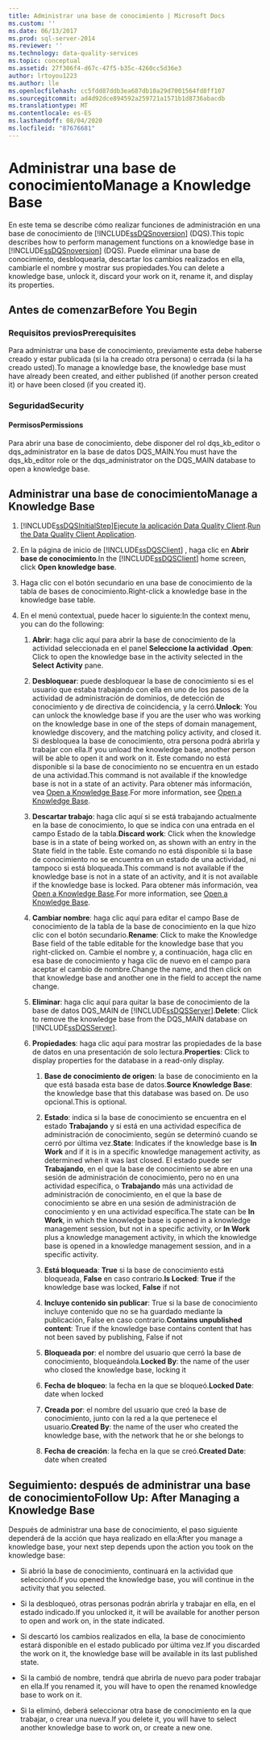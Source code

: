 ```yaml
---
title: Administrar una base de conocimiento | Microsoft Docs
ms.custom: ''
ms.date: 06/13/2017
ms.prod: sql-server-2014
ms.reviewer: ''
ms.technology: data-quality-services
ms.topic: conceptual
ms.assetid: 27f306f4-d67c-47f5-b35c-4260cc5d36e3
author: lrtoyou1223
ms.author: lle
ms.openlocfilehash: cc5fdd87ddb3ea687db10a29d7001564fd8ff107
ms.sourcegitcommit: ad4d92dce894592a259721a1571b1d8736abacdb
ms.translationtype: MT
ms.contentlocale: es-ES
ms.lasthandoff: 08/04/2020
ms.locfileid: "87676681"
---
```

# <a name="manage-a-knowledge-base"></a><span data-ttu-id="a5093-102">Administrar una base de conocimiento</span><span class="sxs-lookup"><span data-stu-id="a5093-102">Manage a Knowledge Base</span></span>
  <span data-ttu-id="a5093-103">En este tema se describe cómo realizar funciones de administración en una base de conocimiento de [!INCLUDE[ssDQSnoversion](../includes/ssdqsnoversion-md.md)] (DQS).</span><span class="sxs-lookup"><span data-stu-id="a5093-103">This topic describes how to perform management functions on a knowledge base in [!INCLUDE[ssDQSnoversion](../includes/ssdqsnoversion-md.md)] (DQS).</span></span> <span data-ttu-id="a5093-104">Puede eliminar una base de conocimiento, desbloquearla, descartar los cambios realizados en ella, cambiarle el nombre y mostrar sus propiedades.</span><span class="sxs-lookup"><span data-stu-id="a5093-104">You can delete a knowledge base, unlock it, discard your work on it, rename it, and display its properties.</span></span>  
  
##  <a name="before-you-begin"></a><a name="BeforeYouBegin"></a> <span data-ttu-id="a5093-105">Antes de comenzar</span><span class="sxs-lookup"><span data-stu-id="a5093-105">Before You Begin</span></span>  
  
###  <a name="prerequisites"></a><a name="Prerequisites"></a> <span data-ttu-id="a5093-106">Requisitos previos</span><span class="sxs-lookup"><span data-stu-id="a5093-106">Prerequisites</span></span>  
 <span data-ttu-id="a5093-107">Para administrar una base de conocimiento, previamente esta debe haberse creado y estar publicada (si la ha creado otra persona) o cerrada (si la ha creado usted).</span><span class="sxs-lookup"><span data-stu-id="a5093-107">To manage a knowledge base, the knowledge base must have already been created, and either published (if another person created it) or have been closed (if you created it).</span></span>  
  
###  <a name="security"></a><a name="Security"></a> <span data-ttu-id="a5093-108">Seguridad</span><span class="sxs-lookup"><span data-stu-id="a5093-108">Security</span></span>  
  
####  <a name="permissions"></a><a name="Permissions"></a> <span data-ttu-id="a5093-109">Permisos</span><span class="sxs-lookup"><span data-stu-id="a5093-109">Permissions</span></span>  
 <span data-ttu-id="a5093-110">Para abrir una base de conocimiento, debe disponer del rol dqs_kb_editor o dqs_administrator en la base de datos DQS_MAIN.</span><span class="sxs-lookup"><span data-stu-id="a5093-110">You must have the dqs_kb_editor role or the dqs_administrator on the DQS_MAIN database to open a knowledge base.</span></span>  
  
##  <a name="manage-a-knowledge-base"></a><a name="Manage"></a><span data-ttu-id="a5093-111">Administrar una base de conocimiento</span><span class="sxs-lookup"><span data-stu-id="a5093-111">Manage a Knowledge Base</span></span>  
  
1.  [!INCLUDE[ssDQSInitialStep](../includes/ssdqsinitialstep-md.md)]<span data-ttu-id="a5093-112">[Ejecute la aplicación Data Quality Client](../../2014/data-quality-services/run-the-data-quality-client-application.md).</span><span class="sxs-lookup"><span data-stu-id="a5093-112">[Run the Data Quality Client Application](../../2014/data-quality-services/run-the-data-quality-client-application.md).</span></span>  
  
2.  <span data-ttu-id="a5093-113">En la página de inicio de [!INCLUDE[ssDQSClient](../includes/ssdqsclient-md.md)] , haga clic en **Abrir base de conocimiento**.</span><span class="sxs-lookup"><span data-stu-id="a5093-113">In the [!INCLUDE[ssDQSClient](../includes/ssdqsclient-md.md)] home screen, click **Open knowledge base**.</span></span>  
  
3.  <span data-ttu-id="a5093-114">Haga clic con el botón secundario en una base de conocimiento de la tabla de bases de conocimiento.</span><span class="sxs-lookup"><span data-stu-id="a5093-114">Right-click a knowledge base in the knowledge base table.</span></span>  
  
4.  <span data-ttu-id="a5093-115">En el menú contextual, puede hacer lo siguiente:</span><span class="sxs-lookup"><span data-stu-id="a5093-115">In the context menu, you can do the following:</span></span>  
  
    1.  <span data-ttu-id="a5093-116">**Abrir**: haga clic aquí para abrir la base de conocimiento de la actividad seleccionada en el panel **Seleccione la actividad** .</span><span class="sxs-lookup"><span data-stu-id="a5093-116">**Open**: Click to open the knowledge base in the activity selected in the **Select Activity** pane.</span></span>  
  
    2.  <span data-ttu-id="a5093-117">**Desbloquear**: puede desbloquear la base de conocimiento si es el usuario que estaba trabajando con ella en uno de los pasos de la actividad de administración de dominios, de detección de conocimiento y de directiva de coincidencia, y la cerró.</span><span class="sxs-lookup"><span data-stu-id="a5093-117">**Unlock**: You can unlock the knowledge base if you are the user who was working on the knowledge base in one of the steps of domain management, knowledge discovery, and the matching policy activity, and closed it.</span></span> <span data-ttu-id="a5093-118">Si desbloquea la base de conocimiento, otra persona podrá abrirla y trabajar con ella.</span><span class="sxs-lookup"><span data-stu-id="a5093-118">If you unload the knowledge base, another person will be able to open it and work on it.</span></span> <span data-ttu-id="a5093-119">Este comando no está disponible si la base de conocimiento no se encuentra en un estado de una actividad.</span><span class="sxs-lookup"><span data-stu-id="a5093-119">This command is not available if the knowledge base is not in a state of an activity.</span></span> <span data-ttu-id="a5093-120">Para obtener más información, vea [Open a Knowledge Base](../../2014/data-quality-services/open-a-knowledge-base.md).</span><span class="sxs-lookup"><span data-stu-id="a5093-120">For more information, see [Open a Knowledge Base](../../2014/data-quality-services/open-a-knowledge-base.md).</span></span>  
  
    3.  <span data-ttu-id="a5093-121">**Descartar trabajo**: haga clic aquí si se está trabajando actualmente en la base de conocimiento, lo que se indica con una entrada en el campo Estado de la tabla.</span><span class="sxs-lookup"><span data-stu-id="a5093-121">**Discard work**: Click when the knowledge base is in a state of being worked on, as shown with an entry in the State field in the table.</span></span> <span data-ttu-id="a5093-122">Este comando no está disponible si la base de conocimiento no se encuentra en un estado de una actividad, ni tampoco si está bloqueada.</span><span class="sxs-lookup"><span data-stu-id="a5093-122">This command is not available if the knowledge base is not in a state of an activity, and it is not available if the knowledge base is locked.</span></span> <span data-ttu-id="a5093-123">Para obtener más información, vea [Open a Knowledge Base](../../2014/data-quality-services/open-a-knowledge-base.md).</span><span class="sxs-lookup"><span data-stu-id="a5093-123">For more information, see [Open a Knowledge Base](../../2014/data-quality-services/open-a-knowledge-base.md).</span></span>  
  
    4.  <span data-ttu-id="a5093-124">**Cambiar nombre**: haga clic aquí para editar el campo Base de conocimiento de la tabla de la base de conocimiento en la que hizo clic con el botón secundario.</span><span class="sxs-lookup"><span data-stu-id="a5093-124">**Rename**: Click to make the Knowledge Base field of the table editable for the knowledge base that you right-clicked on.</span></span> <span data-ttu-id="a5093-125">Cambie el nombre y, a continuación, haga clic en esa base de conocimiento y haga clic de nuevo en el campo para aceptar el cambio de nombre.</span><span class="sxs-lookup"><span data-stu-id="a5093-125">Change the name, and then click on that knowledge base and another one in the field to accept the name change.</span></span>  
  
    5.  <span data-ttu-id="a5093-126">**Eliminar**: haga clic aquí para quitar la base de conocimiento de la base de datos DQS_MAIN de [!INCLUDE[ssDQSServer](../includes/ssdqsserver-md.md)].</span><span class="sxs-lookup"><span data-stu-id="a5093-126">**Delete**: Click to remove the knowledge base from the DQS_MAIN database on [!INCLUDE[ssDQSServer](../includes/ssdqsserver-md.md)].</span></span>  
  
    6.  <span data-ttu-id="a5093-127">**Propiedades**: haga clic aquí para mostrar las propiedades de la base de datos en una presentación de solo lectura.</span><span class="sxs-lookup"><span data-stu-id="a5093-127">**Properties**: Click to display properties for the database in a read-only display.</span></span>  
  
        1.  <span data-ttu-id="a5093-128">**Base de conocimiento de origen**: la base de conocimiento en la que está basada esta base de datos.</span><span class="sxs-lookup"><span data-stu-id="a5093-128">**Source Knowledge Base**: the knowledge base that this database was based on.</span></span> <span data-ttu-id="a5093-129">De uso opcional.</span><span class="sxs-lookup"><span data-stu-id="a5093-129">This is optional.</span></span>  
  
        2.  <span data-ttu-id="a5093-130">**Estado**: indica si la base de conocimiento se encuentra en el estado **Trabajando** y si está en una actividad específica de administración de conocimiento, según se determinó cuando se cerró por última vez.</span><span class="sxs-lookup"><span data-stu-id="a5093-130">**State**: Indicates if the knowledge base is **In Work** and if it is in a specific knowledge management activity, as determined when it was last closed.</span></span> <span data-ttu-id="a5093-131">El estado puede ser **Trabajando**, en el que la base de conocimiento se abre en una sesión de administración de conocimiento, pero no en una actividad específica, o **Trabajando** más una actividad de administración de conocimiento, en el que la base de conocimiento se abre en una sesión de administración de conocimiento y en una actividad específica.</span><span class="sxs-lookup"><span data-stu-id="a5093-131">The state can be **In Work**, in which the knowledge base is opened in a knowledge management session, but not in a specific activity, or **In Work** plus a knowledge management activity, in which the knowledge base is opened in a knowledge management session, and in a specific activity.</span></span>  
  
        3.  <span data-ttu-id="a5093-132">**Está bloqueada**: **True** si la base de conocimiento está bloqueada, **False** en caso contrario.</span><span class="sxs-lookup"><span data-stu-id="a5093-132">**Is Locked**: **True** if the knowledge base was locked, **False** if not</span></span>  
  
        4.  <span data-ttu-id="a5093-133">**Incluye contenido sin publicar**: True si la base de conocimiento incluye contenido que no se ha guardado mediante la publicación, False en caso contrario.</span><span class="sxs-lookup"><span data-stu-id="a5093-133">**Contains unpublished content**: True if the knowledge base contains content that has not been saved by publishing, False if not</span></span>  
  
        5.  <span data-ttu-id="a5093-134">**Bloqueada por**: el nombre del usuario que cerró la base de conocimiento, bloqueándola.</span><span class="sxs-lookup"><span data-stu-id="a5093-134">**Locked By**: the name of the user who closed the knowledge base, locking it</span></span>  
  
        6.  <span data-ttu-id="a5093-135">**Fecha de bloqueo**: la fecha en la que se bloqueó.</span><span class="sxs-lookup"><span data-stu-id="a5093-135">**Locked Date**: date when locked</span></span>  
  
        7.  <span data-ttu-id="a5093-136">**Creada por**: el nombre del usuario que creó la base de conocimiento, junto con la red a la que pertenece el usuario.</span><span class="sxs-lookup"><span data-stu-id="a5093-136">**Created By**: the name of the user who created the knowledge base, with the network that he or she belongs to</span></span>  
  
        8.  <span data-ttu-id="a5093-137">**Fecha de creación**: la fecha en la que se creó.</span><span class="sxs-lookup"><span data-stu-id="a5093-137">**Created Date**: date when created</span></span>  
  
##  <a name="follow-up-after-managing-a-knowledge-base"></a><a name="FollowUp"></a><span data-ttu-id="a5093-138">Seguimiento: después de administrar una base de conocimiento</span><span class="sxs-lookup"><span data-stu-id="a5093-138">Follow Up: After Managing a Knowledge Base</span></span>  
 <span data-ttu-id="a5093-139">Después de administrar una base de conocimiento, el paso siguiente dependerá de la acción que haya realizado en ella:</span><span class="sxs-lookup"><span data-stu-id="a5093-139">After you manage a knowledge base, your next step depends upon the action you took on the knowledge base:</span></span>  
  
-   <span data-ttu-id="a5093-140">Si abrió la base de conocimiento, continuará en la actividad que seleccionó.</span><span class="sxs-lookup"><span data-stu-id="a5093-140">If you opened the knowledge base, you will continue in the activity that you selected.</span></span>  
  
-   <span data-ttu-id="a5093-141">Si la desbloqueó, otras personas podrán abrirla y trabajar en ella, en el estado indicado.</span><span class="sxs-lookup"><span data-stu-id="a5093-141">If you unlocked it, it will be available for another person to open and work on, in the state indicated.</span></span>  
  
-   <span data-ttu-id="a5093-142">Si descartó los cambios realizados en ella, la base de conocimiento estará disponible en el estado publicado por última vez.</span><span class="sxs-lookup"><span data-stu-id="a5093-142">If you discarded the work on it, the knowledge base will be available in its last published state.</span></span>  
  
-   <span data-ttu-id="a5093-143">Si la cambió de nombre, tendrá que abrirla de nuevo para poder trabajar en ella.</span><span class="sxs-lookup"><span data-stu-id="a5093-143">If you renamed it, you will have to open the renamed knowledge base to work on it.</span></span>  
  
-   <span data-ttu-id="a5093-144">Si la eliminó, deberá seleccionar otra base de conocimiento en la que trabajar, o crear una nueva.</span><span class="sxs-lookup"><span data-stu-id="a5093-144">If you delete it, you will have to select another knowledge base to work on, or create a new one.</span></span>  
  
  
